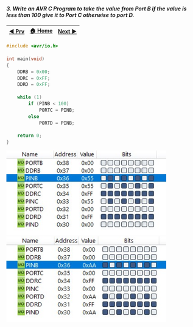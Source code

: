 
#### *3. Write an AVR C Program to take the value from Port B if the value is less than 100 give it to Port C otherwise to port D.*


|[◀️ Prv](../p2/readme.md)|[🏠 Home](/README.md)|[Next ▶️](../p4/readme.md)|
|---|---|---|

```c
#include <avr/io.h>

int main(void)
{
	DDRB = 0x00;
	DDRC = 0xFF;
	DDRD = 0xFF;

	while (1)
		if (PINB < 100)
			PORTC = PINB;
		else
			PORTD = PINB;

	return 0;
}
```
<img src="./p3-1.png" style="width:30em" title="output-1" alt="output-1" >

<img src="./p3-2.png" style="width:30em" title="output-2" alt="output-2" >
